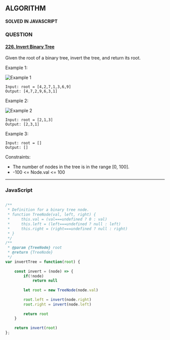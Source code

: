 ## ALGORITHM

#### SOLVED IN JAVASCRIPT
### QUESTION

#### [226. Invert Binary Tree](https://leetcode.com/problems/invert-binary-tree/)

Given the root of a binary tree, invert the tree, and return its root.

Example 1:

![Example 1](https://assets.leetcode.com/uploads/2021/03/14/invert1-tree.jpg)

```
Input: root = [4,2,7,1,3,6,9]
Output: [4,7,2,9,6,3,1]
```

Example 2:

![Example 2](https://assets.leetcode.com/uploads/2021/03/14/invert2-tree.jpg)

```
Input: root = [2,1,3]
Output: [2,3,1]
```

Example 3:

```
Input: root = []
Output: []
```

Constraints:

* The number of nodes in the tree is in the range [0, 100].
* -100 <= Node.val <= 100

-----

### JavaScript

```js

/**
 * Definition for a binary tree node.
 * function TreeNode(val, left, right) {
 *     this.val = (val===undefined ? 0 : val)
 *     this.left = (left===undefined ? null : left)
 *     this.right = (right===undefined ? null : right)
 * }
 */
/**
 * @param {TreeNode} root
 * @return {TreeNode}
 */
var invertTree = function(root) {
    
    const invert = (node) => {
        if(!node)
            return null
        
        let root = new TreeNode(node.val)
        
        root.left = invert(node.right)
        root.right = invert(node.left)
        
        return root
    }
    
    return invert(root)
};
```
